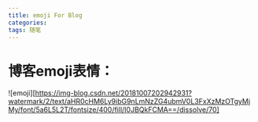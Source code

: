 ```yaml
---
title: emoji For Blog 
categories: 
tags: 随笔
---
```


# 博客emoji表情：   

![emoji][https://img-blog.csdn.net/20181007202942931?watermark/2/text/aHR0cHM6Ly9ibG9nLmNzZG4ubmV0L3FxXzMzOTgyMjMy/font/5a6L5L2T/fontsize/400/fill/I0JBQkFCMA==/dissolve/70]